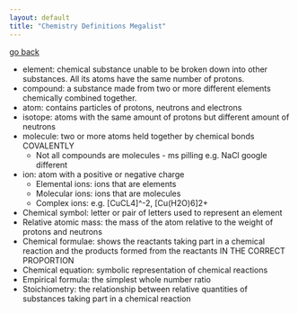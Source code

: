 ```yaml
---
layout: default
title: "Chemistry Definitions Megalist"
---
```


[go back](notes/subsections/chem.md)

- element: chemical substance unable to be broken down into other substances. All its atoms have the same number of protons.
- compound: a substance made from two or more different elements chemically combined together.
- atom: contains particles of protons, neutrons and electrons
- isotope: atoms with the same amount of protons but different amount of neutrons
- molecule: two or more atoms held together by chemical bonds COVALENTLY
	- Not all compounds are molecules - ms pilling e.g. NaCl google different
- ion: atom with a positive or negative charge
	- Elemental ions: ions that are elements
	- Molecular ions: ions that are molecules
	- Complex ions: e.g. [CuCL4]^-2, [Cu(H2O)6]2+
- Chemical symbol: letter or pair of letters used to represent an element
- Relative atomic mass: the mass of the atom relative to the weight of protons and neutrons
- Chemical formulae: shows the reactants taking part in a chemical reaction and the products formed from the reactants IN THE CORRECT PROPORTION
- Chemical equation: symbolic representation of chemical reactions
- Empirical formula: the simplest whole number ratio
- Stoichiometry: the relationship between relative quantities of substances taking part in a chemical reaction